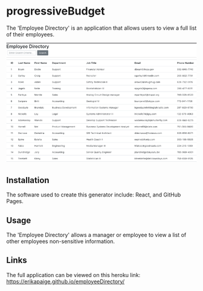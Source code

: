 # progressiveBudget
The 'Employee Directory' is an application that allows users to view a full list of their employees. 

![Last Graphic](/public/img/employeeDirectory.png)

## Installation
The software used to create this generator include: React, and GitHub Pages.

## Usage
The 'Employee Directory' allows a manager or employee to view a list of other employees non-sensitive information. 

## Links
The full application can be viewed on this heroku link: https://erikapaige.github.io/employeeDirectory/

